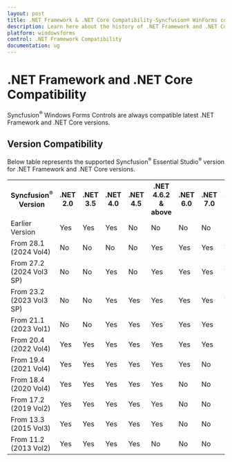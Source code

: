```yaml
---
layout: post
title: .NET Framework & .NET Core Compatibility-Syncfusion® WinForms controls
description: Learn here about the history of .NET Framework and .NET Core support for the Syncfusion® Essential Studio® Windows Forms controls
platform: windowsforms
control: .NET Framework Compatibility
documentation: ug
---
```


# .NET Framework and .NET Core Compatibility

Syncfusion<sup>®</sup> Windows Forms Controls are always compatible latest .NET Framework and .NET Core versions.

## Version Compatibility

Below table represents the supported Syncfusion<sup>®</sup> Essential Studio<sup>®</sup> version for .NET Framework and .NET Core versions.

<table>
<tr>
<th>
Syncfusion<sup>®</sup> Version </th>
<th>.NET 2.0</th><th>
.NET 3.5</th><th>
.NET 4.0</th><th>
.NET 4.5</th><th>
.NET 4.6.2 & above</th><th>
.NET 6.0</th><th>
.NET 7.0</th><th>
.NET 8.0</th><th>
.NET 9.0</th></tr>

<tr>
<td>
Earlier Version</td><td>
Yes</td><td>
Yes</td><td>
Yes</td><td>
No</td><td>
No</td><td>
No</td><td>
No</td><td>
No</td><td>
No</td></tr>

<tr>
<td>
From 28.1 (2024 Vol4)</td><td>
No</td><td>
No</td><td>
No</td><td>
No</td><td>
Yes</td><td>
Yes</td><td>
Yes</td><td>
Yes</td><td>
Yes</td></tr>
<tr>
<td>
From 27.2 (2024 Vol3 SP)</td><td>
No</td><td>
No</td><td>
Yes</td><td>
No</td><td>
Yes</td><td>
Yes</td><td>
Yes</td><td>
Yes</td><td>
Yes</td></tr>

<tr>
<td>
From 23.2 (2023 Vol3 SP)</td><td>
No</td><td>
No</td><td>
Yes</td><td>
Yes</td><td>
Yes</td><td>
Yes</td><td>
Yes</td><td>
Yes</td><td>
No</td></tr>

<tr>
<td>
From 21.1 (2023 Vol1)</td><td>
No</td><td>
No</td><td>
Yes</td><td>
Yes</td><td>
Yes</td><td>
Yes</td><td>
Yes</td><td>
No</td><td>
No</td></tr>

<tr>
<td>
From 20.4 (2022 Vol4)</td><td>
Yes</td><td>
Yes</td><td>
Yes</td><td>
Yes</td><td>
Yes</td><td>
Yes</td><td>
Yes</td><td>
No</td><td>
No</td></tr>

<tr>
<td>
From 19.4 (2021 Vol4)</td><td>
Yes</td><td>
Yes</td><td>
Yes</td><td>
Yes</td><td>
Yes</td><td>
Yes</td><td>
No</td><td>
No</td><td>
No</td></tr>

<tr>
<td>
From 18.4 (2020 Vol4)</td><td>
Yes</td><td>
Yes</td><td>
Yes</td><td>
Yes</td><td>
Yes</td><td>
No</td><td>
No</td><td>
No</td><td>
No</td></tr>

<tr>
<td>
From 17.2 (2019 Vol2)</td><td>
Yes</td><td>
Yes</td><td>
Yes</td><td>
Yes</td><td>
Yes</td><td>
No</td><td>
No</td><td>
No</td><td>
No</td></tr>

<tr>
<td>
From 13.3 (2015 Vol3)</td><td>
Yes</td><td>
Yes</td><td>
Yes</td><td>
Yes</td><td>
Yes</td><td>
No</td><td>
No</td><td>
No</td><td>
No</td></tr>

<tr>
<td>
From 11.2 (2013 Vol2)</td><td>
Yes</td><td>
Yes</td><td>
Yes</td><td>
Yes</td><td>
No</td><td>
No</td><td>
No</td><td>
No</td><td>
No</td></tr>













>




</table>